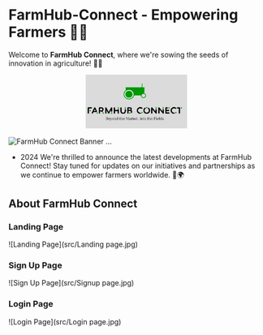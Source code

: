 # FarmHub-Connect - Empowering Farmers 🌾🚜

Welcome to **FarmHub Connect**, where we're sowing the seeds of innovation in agriculture! 🌱🌐

<div style="text-align: center;">
    <img src="src/log.jpg" alt="FarmHub-Connect" width="200"/>
</div>

![FarmHub Connect Banner](https://readme-typing-svg.herokuapp.com/?font=Righteous&size=35&center=true&vCenter=true&width=500&height=70&duration=4000&color=00ff00&lines=Welcome+to+FarmHub+Connect!;🚜🌾+Empowering+Agriculture)
...

- 2024 We're thrilled to announce the latest developments at FarmHub Connect! Stay tuned for updates on our initiatives and partnerships as we continue to empower farmers worldwide. 🌱🌍

## About FarmHub Connect
### Landing Page
![Landing Page](src/Landing page.jpg)

### Sign Up Page
![Sign Up Page](src/Signup page.jpg)

### Login Page
![Login Page](src/Login page.jpg)



